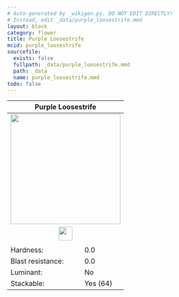 ```yaml
---
# Auto-generated by _wikigen.py. DO NOT EDIT DIRECTLY!
# Instead, edit _data/purple_loosestrife.mmd
layout: block
category: flower
title: Purple Loosestrife
mcid: purple_loosestrife
sourcefile:
  exists: false
  fullpath: _data/purple_loosestrife.mmd
  path: _data
  name: purple_loosestrife.mmd
todo: false
---
```


<table class="block-info"><thead><tr>
<th colspan=2>Purple Loosestrife</th>
</tr></thead><tbody>
<tr><td colspan=2 class="cell-image-big" style="text-align:center"><img onerror="this.src={{ "/img/missing_lg.png" | relative_url | jsonify | escape }}" src="/allotment/img/textures/allotment/purple_loosestrife.png" width="256" height="256" alt="" class="preview-icon"></td></tr>
<tr><td colspan=2 class="cell-image-small" style="text-align:center"><img onerror="this.src={{ "/img/missing.png" | relative_url | jsonify | escape }}" src="/allotment/img/inventory_textures/allotment/purple_loosestrife.png" width="32" height="32" alt="" class="inventory-icon"></td></tr>
<tr><td colspan=2 style="text-align:center"><span class="tool-info tool-none tool-level-0" title="Does not require or break faster with any tool"></span></td></tr>
<tr><td>Hardness:</td><td>0.0</td></tr>
<tr><td>Blast resistance:</td><td>0.0</td></tr>
<tr><td>Luminant:</td><td>No</td></tr>
<tr><td>Stackable:</td><td>Yes (64)</td></tr>
</tbody></table>

